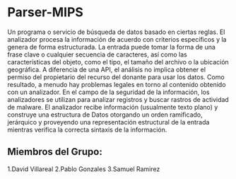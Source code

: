 # Parser-MIPS
Un programa o servicio de búsqueda de datos basado en ciertas reglas. El analizador procesa la información de acuerdo con criterios específicos y la genera de forma estructurada. La entrada puede tomar la forma de una frase clave o cualquier secuencia de caracteres, así como las características del objeto, como el tipo, el tamaño del archivo o la ubicación geográfica. 
A diferencia de una API, el análisis no implica obtener el permiso del propietario del recurso del donante para usar los datos. Como resultado, a menudo hay problemas legales en torno al contenido obtenido con un analizador. 
En el campo de la seguridad de la información, los analizadores se utilizan para analizar registros y buscar rastros de actividad de malware. 
El analizador recibe información (usualmente texto plano) y construye una estructura de Datos otorgando un orden ramificado, jerárquico y proveyendo una representación estructural de la entrada mientras verifica la correcta sintaxis de la información. 

## Miembros del Grupo:
1.David Villareal
2.Pablo Gonzales
3.Samuel Ramirez
